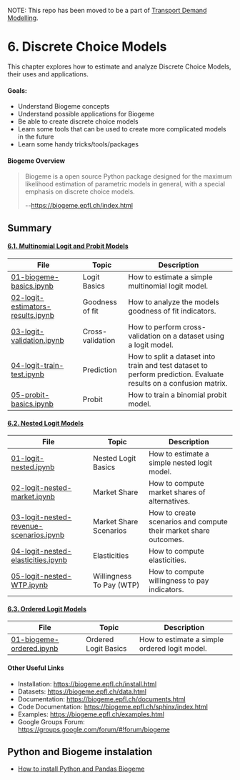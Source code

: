 NOTE: This repo has been moved to be a part of [Transport Demand Modelling](https://github.com/U-Shift/Transport-Demand-Modelling).


# 6. Discrete Choice Models

This chapter explores how to estimate and analyze Discrete Choice Models, their uses and applications.

#### Goals:
* Understand Biogeme concepts 
* Understand possible applications for Biogeme
* Be able to create discrete choice models
* Learn some tools that can be used to create more complicated models in the future
* Learn some handy tricks/tools/packages

#### Biogeme Overview
> Biogeme is a open source Python package designed for the maximum likelihood estimation of parametric models in general, with a special emphasis on discrete choice models.
>
> --https://biogeme.epfl.ch/index.html


## Summary

#### [6.1. Multinomial Logit and Probit Models](6.1-MultinomialLogitAndProbitModels)

|File   | Topic  | Description  |
|---|---|---|
|[01-biogeme-basics.ipynb](6.1-MultinomialLogitAndProbitModels/01-biogeme-basics.ipynb)   |Logit Basics   | How to estimate a simple multinomial logit model.  |
|[02-logit-estimators-results.ipynb](6.1-MultinomialLogitAndProbitModels/02-logit-estimators-results.ipynb)   |Goodness of fit   |How to analyze the models goodness of fit indicators.   |
|[03-logit-validation.ipynb](6.1-MultinomialLogitAndProbitModels/03-logit-validation.ipynb)   |Cross-validation   | How to perform cross-validation on a dataset using a logit model. |
|[04-logit-train-test.ipynb](6.1-MultinomialLogitAndProbitModels/04-logit-train-test.ipynb)   |Prediction   |How to split a dataset into train and test dataset to perform prediction. Evaluate results on a confusion matrix. |
|[05-probit-basics.ipynb](6.1-MultinomialLogitAndProbitModels/05-probit-basics.ipynb)| Probit  | How to train a binomial probit model.  |



#### [6.2. Nested Logit Models](6.2-NestedLogitModels)

|File   | Topic  | Description  |
|---|---|---|
|[01-logit-nested.ipynb](6.2-NestedLogitModels/01-logit-nested.ipynb)   |Nested Logit Basics   | How to estimate a simple nested logit model.  |
|[02-logit-nested-market.ipynb](6.2-NestedLogitModels/02-logit-nested-market.ipynb)   |Market Share   |How to compute market shares of alternatives.   |
|[03-logit-nested-revenue-scenarios.ipynb](6.2-NestedLogitModels/03-logit-nested-revenue-scenarios.ipynb)   |Market Share Scenarios   |How to create scenarios and compute their market share outcomes. |
|[04-logit-nested-elasticities.ipynb](6.2-NestedLogitModels/04-logit-nested-elasticities.ipynb)   |Elasticities   |How to compute elasticities. |
|[05-logit-nested-WTP.ipynb](6.2-NestedLogitModels/05-logit-nested-WTP.ipynb)| Willingness To Pay (WTP)  | How to compute willingness to pay indicators.  |


#### [6.3. Ordered Logit Models](6.3-OrderedLogitModels)

|File   | Topic  | Description  |
|---|---|---|
|[01-biogeme-ordered.ipynb](6.3-6.3-OrderedLogitModels/01-biogeme-ordered.ipynb)   |Ordered Logit Basics   | How to estimate a simple ordered logit model.  |





#### Other Useful Links

* Installation: https://biogeme.epfl.ch/install.html
* Datasets: https://biogeme.epfl.ch/data.html
* Documentation: https://biogeme.epfl.ch/documents.html
* Code Documentation: https://biogeme.epfl.ch/sphinx/index.html
* Examples: https://biogeme.epfl.ch/examples.html
* Google Groups Forum: https://groups.google.com/forum/#!forum/biogeme


## Python and Biogeme instalation

  - [How to install Python and Pandas Biogeme](0-Install/python_and_biogeme_windows.md)

